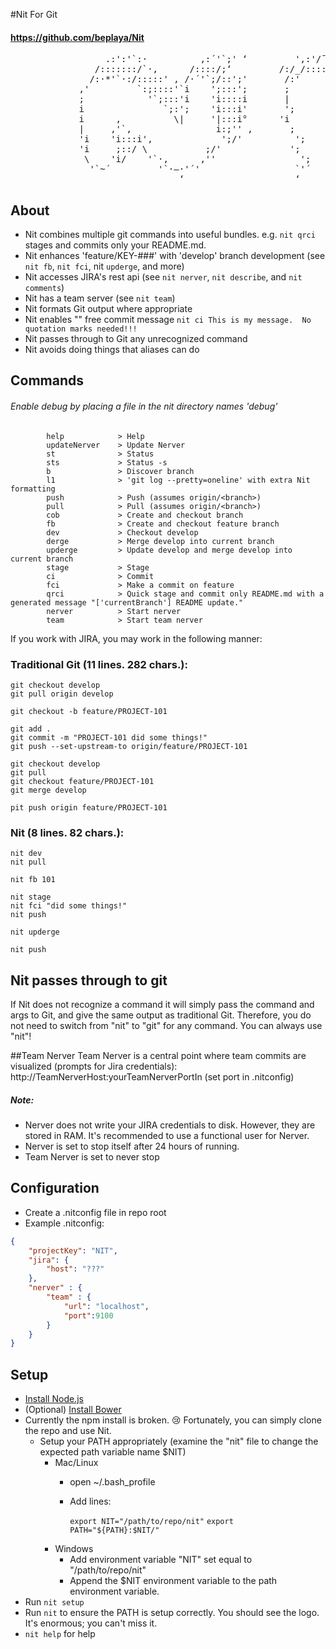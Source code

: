 #Nit For Git
#### https://github.com/beplaya/Nit
<div>
<pre>
                  .:':'`:·          ,:´'`;' ‘         ',:'/¯/`:,            ,.-~·-.,__,.-::^·- .,'   ‘
                /:::::::/`·,      /::::/;‘         /:/_/::::/';'        /:::::::::::::::::::::::::/'; '
               /:·*'`·:/:::::' , /·´'`;/::';'       /:'     '`:/::;‘     /;:·–– :;:::::_ ;: – .,/::;i'‘
             ,'         `:;::::'`i    ';:::';       ;         ';:';‘    /´          ¯¯           ';::/  
             ;            '`;:::'i    'i::::i       |         'i::i   ,:                          ,:/    
             i               `;:';    'i:::i'       ';        ;'::i   ';_,..–-.,_     _    _,.·´‘     
             i      ,          \|     '|:::i°      'i        'i::i'            ,·´'    '`·;'i¯            
             |     ,'`,                i:;'' ‚       ;       'i::;'            i         'i:i'       ’     
             'i    'i:::i',             ';/'          ';       i:/'             ';        ';:i'     ’       
             'i     ;::/ \           ;/'             ';     ;/ °              i        i:/'             
              \    'i/    '`·,      ,''                ';   / °                 ;      i/    °          
               '`~´         '`·–·'´'                  `'´       °              \   '/'                 
                                ‘                     ‘                         ¯               °  
</pre>
</div>

## About
 - Nit combines multiple git commands into useful bundles.  e.g. ```nit qrci``` stages and commits only your README.md.
 - Nit enhances 'feature/KEY-###' with 'develop' branch development (see ```nit fb```, ```nit fci```, nit ```upderge```, and more)
 - Nit accesses JIRA's rest api (see ```nit nerver```, ```nit describe```, and ```nit comments```)
 - Nit has a team server (see ```nit team```)
 - Nit formats Git output where appropriate
 - Nit enables "" free commit message ```nit ci This is my message.  No quotation marks needed!!!```
 - Nit passes through to Git any unrecognized command
 - Nit avoids doing things that aliases can do

## Commands
###### Enable debug by placing a file in the nit directory names 'debug'
```
        help            > Help
        updateNerver    > Update Nerver
        st              > Status
        sts             > Status -s
        b               > Discover branch
        l1              > 'git log --pretty=oneline' with extra Nit formatting
        push            > Push (assumes origin/<branch>)
        pull            > Pull (assumes origin/<branch>)
        cob             > Create and checkout branch
        fb              > Create and checkout feature branch
        dev             > Checkout develop
        derge           > Merge develop into current branch
        upderge         > Update develop and merge develop into current branch
        stage           > Stage
        ci              > Commit
        fci             > Make a commit on feature
        qrci            > Quick stage and commit only README.md with a generated message "['currentBranch'] README update."
        nerver          > Start nerver
        team            > Start team nerver
```

If you work with JIRA, you may work in the following manner:

### Traditional Git (11 lines. 282 chars.):
```
git checkout develop
git pull origin develop

git checkout -b feature/PROJECT-101

git add .
git commit -m "PROJECT-101 did some things!"
git push --set-upstream-to origin/feature/PROJECT-101

git checkout develop
git pull
git checkout feature/PROJECT-101
git merge develop

pit push origin feature/PROJECT-101
```
### Nit (8 lines. 82 chars.):
```
nit dev
nit pull

nit fb 101

nit stage
nit fci "did some things!"
nit push

nit upderge

nit push
```

## Nit passes through to git
If Nit does not recognize a command it will simply pass the command and args to Git, and give the same output as traditional Git.
Therefore, you do not need to switch from "nit" to "git" for any command.  You can always use "nit"!

##Team Nerver
Team Nerver is a central point where team commits are visualized (prompts for Jira credentials): 
http://TeamNerverHost:yourTeamNerverPortIn  (set port in .nitconfig) 

##### Note:
 - Nerver does not write your JIRA credentials to disk.  However, they are stored in RAM.  It's recommended to use a functional user for Nerver.
 - Nerver is set to stop itself after 24 hours of running. 
 - Team Nerver is set to never stop


## Configuration
 - Create a .nitconfig file in repo root
 - Example .nitconfig:
```json
{
    "projectKey": "NIT",
    "jira": {
        "host": "???"
    },
    "nerver" : { 
        "team" : { 
            "url": "localhost", 
            "port":9100
        }
    }
}
```


## Setup
 - [Install Node.js](http://nodejs.org/)
 - (Optional) [Install Bower](http://bower.io/)
 - Currently the npm install is broken. :cry:  Fortunately, you can simply clone the repo and use Nit.  
     - Setup your PATH appropriately (examine the "nit" file to change the expected path variable name $NIT)
        - Mac/Linux
            - open ~/.bash_profile
            - Add lines:
             
                ```export NIT="/path/to/repo/nit"```
                ```export PATH="${PATH}:$NIT/"```
        - Windows
            - Add environment variable "NIT" set equal to "/path/to/repo/nit"
            - Append the $NIT environment variable to the path environment variable.
 - Run ```nit setup``` 
 - Run ```nit``` to ensure the PATH is setup correctly.  You should see the logo.  It's enormous; you can't miss it. 
 - ```nit help``` for help


